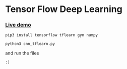 # Tensor Flow Deep Learning

### [Live demo](https://youtu.be/0EExuBrn2hA)

```
pip3 install tensorflow tflearn gym numpy

python3 cnn_tflearn.py
```

and run the files 

`:)`